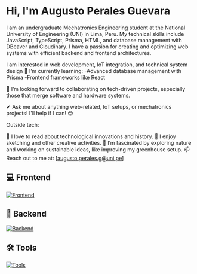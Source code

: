 # Hi, I'm Augusto Perales Guevara
I am an undergraduate Mechatronics Engineering student at the National University of Engineering (UNI) in Lima, Peru. My technical skills include JavaScript, TypeScript, Prisma, HTML, and database management with DBeaver and Cloudinary. I have a passion for creating and optimizing web systems with efficient backend and frontend architectures.

I am interested in web development, IoT integration, and technical system design
🌱 I’m currently learning:
  -Advanced database management with Prisma
  -Frontend frameworks like React<br>
  
👯 I’m looking forward to collaborating on tech-driven projects, especially those that merge software and hardware systems.

✔ Ask me about anything web-related, IoT setups, or mechatronics projects! I'll help if I can! 😉<br>

Outside tech:

📖 I love to read about technological innovations and history.
🎨 I enjoy sketching and other creative activities.
🌴 I’m fascinated by exploring nature and working on sustainable ideas, like improving my greenhouse setup.
📫 Reach out to me at: [augusto.perales.g@uni.pe]


## 💻 Frontend 
[![Frontend](https://skillicons.dev/icons?i=js,html,css,react,vite,npm)](https://skillicons.dev)

## 💾 Backend 
[![Backend](https://skillicons.dev/icons?i=nodejs,express,prisma,mongodb,postgres,ts)](https://skillicons.dev)

## 🛠️ Tools
[![Tools](https://skillicons.dev/icons?i=github,visualstudio,vscode,ubuntu,linux,git)](https://skillicons.dev)
